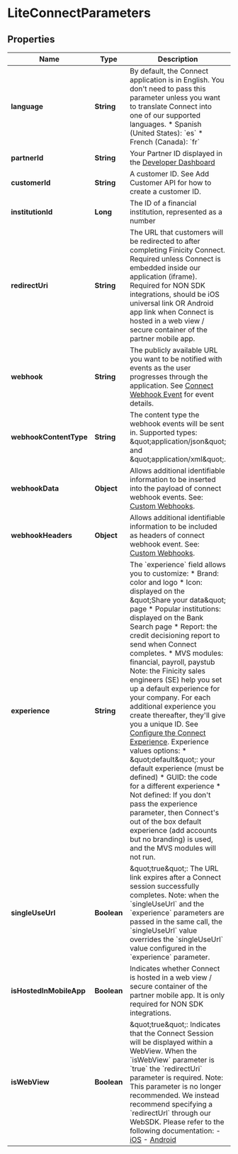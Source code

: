 

# LiteConnectParameters


## Properties

| Name | Type | Description | Notes |
|------------ | ------------- | ------------- | -------------|
|**language** | **String** | By default, the Connect application is in English. You don&#39;t need to pass this parameter unless you want to translate Connect into one of our supported languages.  * Spanish (United States): &#x60;es&#x60; * French (Canada): &#x60;fr&#x60;  |  [optional] |
|**partnerId** | **String** | Your Partner ID displayed in the [Developer Dashboard](https://developer.mastercard.com/account/log-in) |  |
|**customerId** | **String** | A customer ID. See Add Customer API for how to create a customer ID. |  |
|**institutionId** | **Long** | The ID of a financial institution, represented as a number |  |
|**redirectUri** | **String** | The URL that customers will be redirected to after completing Finicity Connect.  Required unless Connect is embedded inside our application (iframe). Required for NON SDK integrations, should be iOS universal link OR Android app link  when Connect is hosted in a web view / secure container of the partner mobile app. |  [optional] |
|**webhook** | **String** | The publicly available URL you want to be notified with events as the user progresses through the application. See [Connect Webhook Event](https://developer.mastercard.com/open-banking-us/documentation/webhooks/webhooks-connect/) for event details. |  [optional] |
|**webhookContentType** | **String** | The content type the webhook events will be sent in. Supported types: \&quot;application/json\&quot; and \&quot;application/xml\&quot;. |  [optional] |
|**webhookData** | **Object** | Allows additional identifiable information to be inserted into the payload of connect webhook events. See: [Custom Webhooks](https://developer.mastercard.com/open-banking-us/documentation/webhooks/webhooks-custom/). |  [optional] |
|**webhookHeaders** | **Object** | Allows additional identifiable information to be included as headers of connect webhook event. See: [Custom Webhooks](https://developer.mastercard.com/open-banking-us/documentation/webhooks/webhooks-custom/). |  [optional] |
|**experience** | **String** | The &#x60;experience&#x60; field allows you to customize: * Brand: color and logo * Icon: displayed on the \&quot;Share your data\&quot; page * Popular institutions: displayed on the Bank Search page * Report: the credit decisioning report to send when Connect completes. * MVS modules: financial, payroll, paystub  Note: the Finicity sales engineers (SE) help you set up a default experience for your company. For each additional experience you create thereafter, they&#39;ll give you a unique ID. See [Configure the Connect Experience](https://developer.mastercard.com/open-banking-us/documentation/connect/configure-connect-experience/).  Experience values options: * \&quot;default\&quot;: your default experience (must be defined) * GUID: the code for a different experience * Not defined: If you don&#39;t pass the experience parameter, then Connect&#39;s out of the box default experience (add accounts but no branding) is used, and the MVS modules will not run. |  [optional] |
|**singleUseUrl** | **Boolean** | \&quot;true\&quot;: The URL link expires after a Connect session successfully completes.  Note: when the &#x60;singleUseUrl&#x60; and the &#x60;experience&#x60; parameters are passed in the same call, the &#x60;singleUseUrl&#x60; value overrides the &#x60;singleUseUrl&#x60; value configured in the &#x60;experience&#x60; parameter. |  [optional] |
|**isHostedInMobileApp** | **Boolean** | Indicates whether Connect is hosted in a web view / secure container of the partner mobile app. It is only required for NON SDK integrations. |  [optional] |
|**isWebView** | **Boolean** | \&quot;true\&quot;: Indicates that the Connect Session will be displayed within a WebView. When the &#x60;isWebView&#x60; parameter is &#x60;true&#x60; the &#x60;redirectUri&#x60; parameter is required.  Note: This parameter is no longer recommended. We instead recommend specifying a &#x60;redirectUrl&#x60; through our WebSDK. Please refer to the following documentation:  - [iOS](https://developer.mastercard.com/open-banking-us/documentation/connect/integrating/webviews/ios-webviews/)  - [Android](https://developer.mastercard.com/open-banking-us/documentation/connect/integrating/webviews/android-webviews/) |  [optional] |



